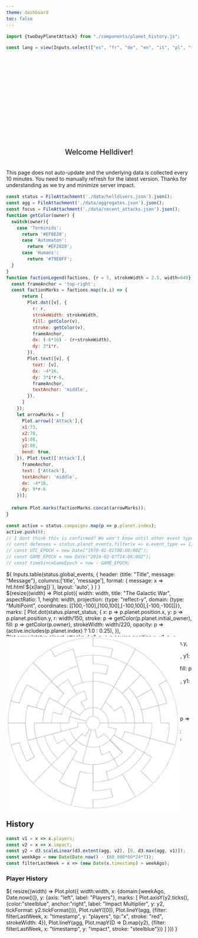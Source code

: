 ```yaml
---
theme: dashboard
toc: false
---
```


```js
import {twoDayPlanetAttack} from "./components/planet_history.js";
```

<style>

.hero {
  display: flex;
  flex-direction: column;
  align-items: center;
  font-family: var(--sans-serif);
  margin: 1rem 0 2rem;
  text-wrap: balance;
  text-align: center;
}

.hero h1 {
  margin: 2rem 0;
  max-width: none;
  font-size: 14vw;
  font-weight: 900;
  line-height: 1;
  background: linear-gradient(30deg, var(--theme-foreground-focus), currentColor);
  -webkit-background-clip: text;
  -webkit-text-fill-color: transparent;
  background-clip: text;
}

.hero h2 {
  margin: 0;
  max-width: 34em;
  font-size: 20px;
  font-style: initial;
  font-weight: 500;
  line-height: 1.5;
  color: var(--theme-foreground-muted);
}

@media (min-width: 640px) {
  .hero h1 {
    font-size: 90px;
  }
}

.card h2 {
  font-size: 32px;
  text-align:justify;
}

#map-container {
  position:relative;
}

#map {
  position: absolute;
  pointer-events: none;
  object-fit:cover;
  width: calc(100% - 2rem)
}

#map img {
  margin-top:1rem;
}

</style>


```js
const lang = view(Inputs.select(["es", "fr", "de", "en", "it", "pl", "ru"], {value: "en", label: "Language", width: '4em'}))
```

<div class="hero">
  <h1>Helldivers Dashboard </h1>
  <h2>Welcome Helldiver!</h2>
</div>

<div class="warning" label="Watch out, Helldiver">
This page does not auto-update and the underlying data is collected every 10 minutes. You need to manually refresh for the latest version.
Thanks for understanding as we try and minimize server impact.
</div>

```js
const status = FileAttachment('./data/helldivers.json').json();
const agg = FileAttachment('./data/aggregates.json').json();
const focus = FileAttachment('./data/recent_attacks.json').json();
function getColor(owner) {
  switch(owner){
    case 'Terminids':
      return '#EF8E20';
      case 'Automaton':
        return '#EF2020';
      case 'Humans':
        return '#79E0FF';
  }
}
function factionLegend(factions, {r = 5, strokeWidth = 2.5, width=640} = {}) {
  const frameAnchor = 'top-right';
  const factionMarks = factions.map((v,i) => {
      return [
        Plot.dot([v], {
          r: r,
          strokeWidth: strokeWidth,
          fill: getColor(v),
          stroke: getColor(v),
          frameAnchor,
          dx: (-6*16) - (r+strokeWidth),
          dy: 3*i*r,
        }),
        Plot.text([v], {
          text: [v],
          dx: -4*16,
          dy: 3*i*r-6,
          frameAnchor,
          textAnchor: 'middle',
        }),
      ]
    });
    let arrowMarks = [
      Plot.arrow(['Attack'],{ 
      x1:73, 
      x2:78,
      y1:88,
      y2:88,
      bend: true,
    }), Plot.text(['Attack'],{
      frameAnchor,
      text: ['Attack'],
      textAnchor: 'middle',
      dx: -4*16,
      dy: 9*r-6
    })];

  return Plot.marks(factionMarks.concat(arrowMarks));
}
```

```js
const active = status.campaigns.map(p => p.planet.index);
active.push(0);
// I dont think this is confirmed? We won't know until other event types show up
// const defenses = status.planet_events.filter(e => e.event_type == 1);
// const UTC_EPOCH = new Date("1970-01-01T00:00:00Z");
// const GAME_EPOCH = new Date("2024-02-07T14:06:00Z");
// const timeSinceGameEpoch = now - GAME_EPOCH;
```

<!-- <div>
<p>
${defenses[0].planet.name} is under attack. Defense progress: ${1.0 - defenses[0].health/defenses[0].max_health}.
</p>
<p>
${(timeSinceGameEpoch -new Date(defenses[0].start_time).getTime()) / 1000} / ${(new Date(defenses[0].expire_time) - new Date(defenses[0].start_time))/1000} <br>
Time percentage: ${(timeSinceGameEpoch - new Date(defenses[0].start_time).getTime()) / (new Date(defenses[0].expire_time) - new Date(defenses[0].start_time))}
</p>
<p>
A timed event ends at ${new Date(new Date(new Date(defenses[0].expire_time)-UTC_EPOCH).getTime()+GAME_EPOCH.getTime())}
</p>
</div> -->

<div class="card">
${
  Inputs.table(status.global_events, {
    header: {title: "Title", message: "Message"}, 
    columns:['title', 'message'],
    format: { message: x => htl.html`<span style="white-space:normal">${x[lang]}`},
    layout: 'auto',
    }
  )
}
</div>

<div class="grid grid-cols-4">
  <div id="map-container" class="card grid-colspan-2 grid-rowspan-2">
    <div id="map">
    <h2>&nbsp;</h2>
    <img src="./data/sector_map.svg">
    </div>
    <div>${resize((width) => Plot.plot({
        width: width,
        title: "The Galactic War",
        aspectRatio: 1,
        height: width,
        projection: {type: "reflect-y", domain: {type: "MultiPoint", coordinates: [[100,-100],[100,100],[-100,100],[-100,-100]]}},
        marks: [
          Plot.dot(status.planet_status, {
            x: p => p.planet.position.x,
            y: p => p.planet.position.y, 
            r: width/150, 
            stroke: p => getColor(p.planet.initial_owner),
            fill: p => getColor(p.owner), 
            strokeWidth: width/220,
            opacity: p => (active.includes(p.planet.index) ? 1.0 : 0.25),
          }),
          Plot.arrow(status.planet_attacks, {
            x1: p => p.source.position.x,
            y1: p => p.source.position.y,
            x2: p => p.target.position.x,
            y2: p => p.target.position.y,
            bend: true,
            inset: width/220,
            strokeWidth: width/440,
          }),
          Plot.rect(status.planet_attacks, {
            x1: p => p.target.position.x-(width/440),
            y1: p => p.target.position.y-(width/220),
            x2: p => p.target.position.x+(width/440),
            y2: p => p.target.position.y-(width/220)+1,
            stroke: "black",
            fill: p => getColor(status.planet_status[p.target.index].owner)
          }),
          Plot.rect(status.planet_attacks, {
            x1: p => p.target.position.x-(width/440),
            y1: p => p.target.position.y-(width/220),
            x2: p => (p.target.position.x-(width/440))+((width/220)*(status.planet_status[p.target.index].liberation/100)),
            y2: p => p.target.position.y-(width/220)+1,
            stroke: "black",
            fill: p => getColor(status.planet_status[p.source.index].owner)
          }),
          Plot.tip(status.planet_status, Plot.pointer({
            x: p => p.planet.position.x, 
            y: p => p.planet.position.y,
            title: p => [`${p.planet.name}\n`, `Liberation: ${p.liberation.toFixed(2)}%`, `Players: ${p.players}`].join("\n"), fontSize: 20})
          ),
          factionLegend(['Humans', 'Terminids', 'Automaton'], {r:width/150, strokeWidth:width/220, width}),
        ],
        tip: true,
      }))
    }</div>
  </div>
  <div class="card grid-colspan-2" style="padding:1rem;">${resize((width) => 
    twoDayPlanetAttack(width, agg, focus[0][0], status.planet_status[focus[0][0]].planet.name))
  }</div>
<div class="card grid-colspan-2">${resize((width) => twoDayPlanetAttack(width, agg, focus[1][0], status.planet_status[focus[1][0]].planet.name))}</div>
<div class="card grid-colspan-2">${resize((width) => twoDayPlanetAttack(width, agg, focus[2][0], status.planet_status[focus[2][0]].planet.name))}</div>
<div class="card grid-colspan-2">${resize((width) => twoDayPlanetAttack(width, agg, focus[3][0], status.planet_status[focus[3][0]].planet.name))}</div>
</div>

## History

```js
const v1 = x => x.players;
const v2 = x => x.impact;
const y2 = d3.scaleLinear(d3.extent(agg, v2), [0, d3.max(agg, v1)]);
const weekAgo = new Date(Date.now() - (60_000*60*24*7));
const filterLastWeek = x => (new Date(x.timestamp) > weekAgo);
```

### Player History

<div class="grid grid-cols-1">
  <div class="card">${
    resize((width) => Plot.plot({
      width:width,
      x: {domain:[weekAgo, Date.now()]},
      y: {axis: "left", label: "Players"},
      marks: [
        Plot.axisY(y2.ticks(), {color:"steelblue", anchor:"right", label: "Impact Multiplier", y: y2, tickFormat: y2.tickFormat()}),
        Plot.ruleY([0]),
        Plot.lineY(agg, {filter: filterLastWeek, x: "timestamp", y: "players", tip:"x", stroke: "red", strokeWidth: 4}),
        Plot.lineY(agg, Plot.mapY(D => D.map(y2), {filter: filterLastWeek, x: "timestamp", y: "impact", stroke: "steelblue"}))
      ]
    }))
  }</div>
</div>

